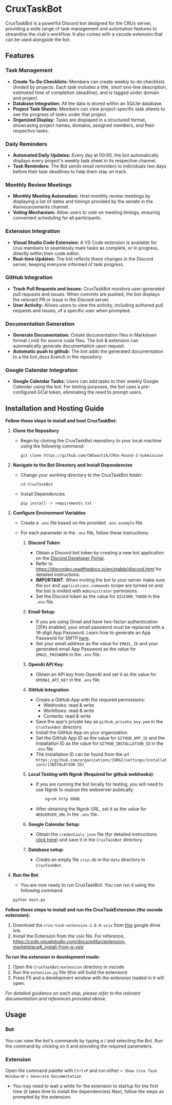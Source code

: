 # CruxTaskBot

CruxTaskBot is a powerful Discord bot designed for the CRUx server, providing a wide range of task management and automation features to streamline the club's workflow. It also comes with a vscode extension that can be used alongside the bot.

## Features

### Task Management
- **Create To-Do Checklists:** Members can create weekly to-do checklists divided by projects. Each task includes a title, short one-line description, estimated time of completion (deadline), and is tagged under domain and project.
- **Database Integration:** All the data is stored within an SQLite database.
- **Project Task Sheets:** Members can view project-specific task sheets to see the progress of tasks under that project.
- **Organized Display:** Tasks are displayed in a structured format, showcasing project names, domains, assigned members, and their respective tasks.

### Daily Reminders
- **Automated Daily Updates:** Every day at 00:00, the bot automatically displays every project's weekly task sheet in its respective channel.
- **Task Reminders:** The Bot sends email reminders to individuals two days before their task deadlines to help them stay on track.

### Monthly Review Meetings
- **Monthly Meeting Automation:** Host monthly review meetings by displaying a list of dates and timings provided by the senate in the #announcements channel.
- **Voting Mechanism:** Allow users to vote on meeting timings, ensuring convenient scheduling for all participants.

### Extension Integration
- **Visual Studio Code Extension:** A VS Code extension is available for crux members to seamlessly mark tasks as complete, or in progress, directly within their code editor.
- **Real-time Updates:** The bot reflects these changes in the Discord server, keeping everyone informed of task progress.

### GitHub Integration
- **Track Pull Requests and Issues:** CruxTaskBot monitors user-generated pull requests and issues. When commits are pushed, the bot displays the relevant PR or issue in the Discord server.
- **User Activity:** Allows users to view the activity, including authored pull requests and issues, of a specific user when prompted.

### Documentation Generation
- **Generate Documentation:** Create documentation files in Markdown format (.md) for source code files. The bot & extension can automatically generate documentation upon request.
- **Automatic push to github:** The bot adds the generated documentation to a the bot_docs branch in the repository.

### Google Calendar Integration
- **Google Calendar Tasks:** Users can add tasks to their weekly Google Calendar using the bot. For testing purposes, the bot uses a pre-configured GCal token, eliminating the need to prompt users.

## Installation and Hosting Guide

**Follow these steps to install and host CruxTaskBot:**

1. **Clone the Repository**
   - Begin by cloning the CruxTaskBot repository to your local machine using the following command:
     ```
     git clone https://github.com/CWSwastik/CRUx-Round-3-Submission
     ```

2. **Navigate to the Bot Directory and Install Dependencies**
   - Change your working directory to the CruxTaskBot folder:
     ```
     cd CruxTaskBot
     ```
   - Install Dependencies
     ```
     pip install -r requirements.txt
     ```
     
3. **Configure Environment Variables**

   - Create a `.env` file based on the provided `.env.example` file.
   
   - For each parameter in the `.env` file, follow these instructions:
   
     1. **Discord Token**:
        - Obtain a Discord bot token by creating a new bot application on the [Discord Developer Portal](https://discord.com/developers/applications).
        - Refer to https://discordpy.readthedocs.io/en/stable/discord.html for detailed instructions.
        - **IMPORTANT**: When inviting the bot to your server make sure the `bot` and `applications.commands` scope are turned on and the bot is invited with `Administrator` permisions.
        - Set the Discord token as the value for `DISCORD_TOKEN` in the `.env` file.
     2. **Email Setup**:
        - If you are using Gmail and have two-factor authentication (2FA) enabled, your email password must be replaced with a 16-digit App Password. Learn how to generate an App Password for SMTP [here](https://support.google.com/accounts/answer/185833?hl=en).
        - Set your email address as the value for `EMAIL_ID` and your generated email App Password as the value for `EMAIL_PASSWORD` in the `.env` file.
        
     3. **OpenAI API Key**:
        - Obtain an API key from OpenAI and set it as the value for `OPENAI_API_KEY` in the `.env` file.

     4. **GitHub Integration**:
        - Create a GitHub App with the required permissions:
           - Webhooks: read & write
           - Workflows: read & write
           - Contents: read & write
        - Save the app's private key as `github_private_key.pem` in the `CruxTaskBot` directory.
        - Install the GitHub App on your organization.
        - Set the GitHub App ID as the value for `GITHUB_APP_ID` and the Installation ID as the value for `GITHUB_INSTALLATION_ID` in the `.env` file.
        - The Installation ID can be found from the url `https://github.com/organizations/[ORG]/settings/installations/[INSTALATION ID]`
          
     5. **Local Testing with Ngrok (Required for github webhooks)**:
        - If you are running the bot locally for testing, you will need to use Ngrok to expose the webserver publically.
          ```bash
              ngrok http 8080
          ```
        - After obtaining the Ngrok URL, set it as the value for `WEBSERVER_URL` in the `.env` file.

     6. **Google Calendar Setup**:
        - Obtain the `credentials.json` file (for detailed instructions [click here](https://developers.google.com/calendar/api/quickstart/python)) and save it in the `CruxTaskBot` directory.
     7. **Database setup**:
        - Create an empty file `crux.db` in the `data` directory in `CruxTaskBot`.

4. **Run the Bot**
   - You are now ready to run CruxTaskBot. You can run it using the following command
   ```bash
   python main.py
   ```

**Follow these steps to install and run the CruxTaskExtension (the vscode extension):**
1. Download the `crux-task-extension-1.0.0.vsix` from [this](https://https://drive.google.com/file/d/1N4EXxkDnNYlVq7G7mK_QVXQfhQLA08l5/view?usp=sharing) google drive link.
2. Install the Extension from the vsix file. For reference, https://code.visualstudio.com/docs/editor/extension-marketplace#_install-from-a-vsix

**To run the extension in development mode:**
1. Open the `CruxTaskBot/extension` directory in vscode
2. Run the `extension.py` file (this will build the extension)
3. Press F5 and a development window with the extension loaded in it will open.
   
*For detailed guidance on each step, please refer to the relevant documentation and references provided above.*

## Usage

### Bot
You can view the bot's commands by typing a / and selecting the Bot. Run the command by clicking on it and providing the required parameters.

### Extension
Open the command palette with `Ctrl+P` and run either `> Show Crux Task Window` or `> Generate Documentation`
   - You may need to wait a while for the extension to startup for the first time (it takes time to install the dependencies)
Next, follow the steps as prompted by the extension.
